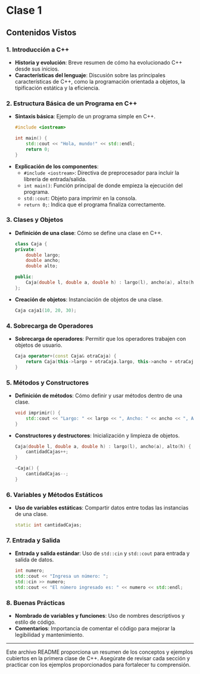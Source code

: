 # Clase 1

## Contenidos Vistos

### 1. Introducción a C++
- **Historia y evolución**: Breve resumen de cómo ha evolucionado C++ desde sus inicios.
- **Características del lenguaje**: Discusión sobre las principales características de C++, como la programación orientada a objetos, la tipificación estática y la eficiencia.

### 2. Estructura Básica de un Programa en C++
- **Sintaxis básica**: Ejemplo de un programa simple en C++.
    ```cpp
    #include <iostream>

    int main() {
        std::cout << "Hola, mundo!" << std::endl;
        return 0;
    }
    ```
- **Explicación de los componentes**: 
  - `#include <iostream>`: Directiva de preprocesador para incluir la librería de entrada/salida.
  - `int main()`: Función principal de donde empieza la ejecución del programa.
  - `std::cout`: Objeto para imprimir en la consola.
  - `return 0;`: Indica que el programa finaliza correctamente.

### 3. Clases y Objetos
- **Definición de una clase**: Cómo se define una clase en C++.
    ```cpp
    class Caja {
    private:
        double largo;
        double ancho;
        double alto;

    public:
        Caja(double l, double a, double h) : largo(l), ancho(a), alto(h) {}
    };
    ```
- **Creación de objetos**: Instanciación de objetos de una clase.
    ```cpp
    Caja caja1(10, 20, 30);
    ```

### 4. Sobrecarga de Operadores
- **Sobrecarga de operadores**: Permitir que los operadores trabajen con objetos de usuario.
    ```cpp
    Caja operator+(const Caja& otraCaja) {
        return Caja(this->largo + otraCaja.largo, this->ancho + otraCaja.ancho, this->alto + otraCaja.alto);
    }
    ```

### 5. Métodos y Constructores
- **Definición de métodos**: Cómo definir y usar métodos dentro de una clase.
    ```cpp
    void imprimir() {
        std::cout << "Largo: " << largo << ", Ancho: " << ancho << ", Alto: " << alto << std::endl;
    }
    ```
- **Constructores y destructores**: Inicialización y limpieza de objetos.
    ```cpp
    Caja(double l, double a, double h) : largo(l), ancho(a), alto(h) {
        cantidadCajas++;
    }

    ~Caja() {
        cantidadCajas--;
    }
    ```

### 6. Variables y Métodos Estáticos
- **Uso de variables estáticas**: Compartir datos entre todas las instancias de una clase.
    ```cpp
    static int cantidadCajas;
    ```

### 7. Entrada y Salida
- **Entrada y salida estándar**: Uso de `std::cin` y `std::cout` para entrada y salida de datos.
    ```cpp
    int numero;
    std::cout << "Ingresa un número: ";
    std::cin >> numero;
    std::cout << "El número ingresado es: " << numero << std::endl;
    ```

### 8. Buenas Prácticas
- **Nombrado de variables y funciones**: Uso de nombres descriptivos y estilo de código.
- **Comentarios**: Importancia de comentar el código para mejorar la legibilidad y mantenimiento.

---

Este archivo README proporciona un resumen de los conceptos y ejemplos cubiertos en la primera clase de C++. Asegúrate de revisar cada sección y practicar con los ejemplos proporcionados para fortalecer tu comprensión.

